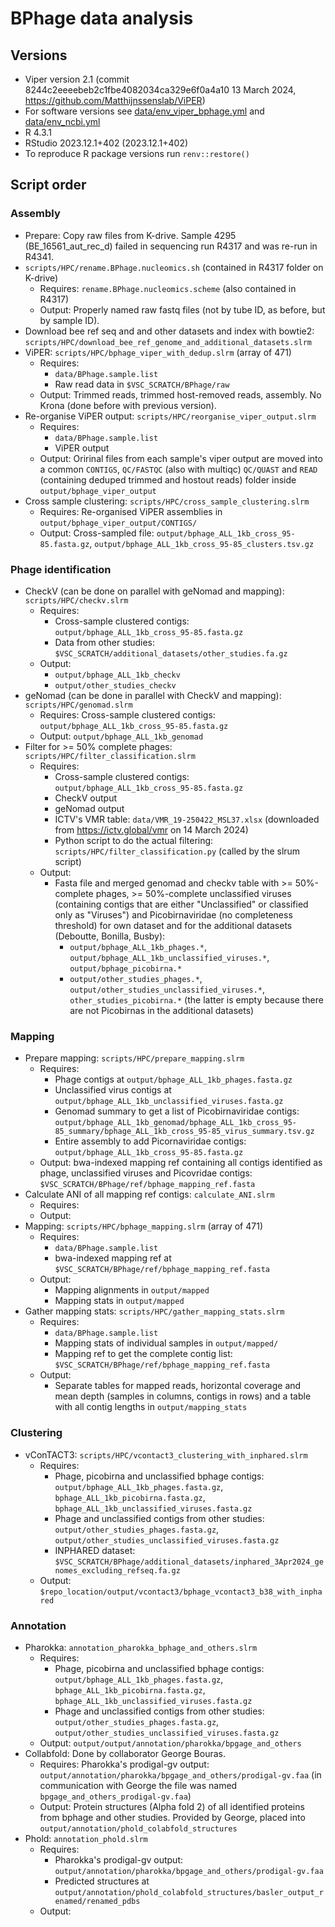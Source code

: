 # BPhage data analysis
## Versions
- Viper version 2.1 (commit 8244c2eeeebeb2c1fbe4082034ca329e6f0a4a10 13 March 2024, https://github.com/Matthijnssenslab/ViPER)
- For software versions see [data/env_viper_bphage.yml](data/env_viper_bphage.yml) and [data/env_ncbi.yml](data/env_ncbi.yml)
- R 4.3.1
- RStudio 2023.12.1+402 (2023.12.1+402)
- To reproduce R package versions run `renv::restore()`

## Script order
### Assembly
- Prepare: Copy raw files from K-drive. Sample 4295 (BE_16561_aut_rec_d) failed in sequencing run R4317 and was re-run in R4341.
- `scripts/HPC/rename.BPhage.nucleomics.sh` (contained in R4317 folder on K-drive)
    - Requires: `rename.BPhage.nucleomics.scheme` (also contained in R4317)
    - Output: Properly named raw fastq files (not by tube ID, as before, but by sample ID).
- Download bee ref seq and and other datasets and index with bowtie2: `scripts/HPC/download_bee_ref_genome_and_additional_datasets.slrm`
- ViPER: `scripts/HPC/bphage_viper_with_dedup.slrm` (array of 471)
    - Requires: 
        - `data/BPhage.sample.list`
        - Raw read data in `$VSC_SCRATCH/BPhage/raw`
    - Output: Trimmed reads, trimmed host-removed reads, assembly. No Krona (done before with previous version).
- Re-organise ViPER output: `scripts/HPC/reorganise_viper_output.slrm`
    - Requires: 
        - `data/BPhage.sample.list`
        - ViPER output
    - Output: Oririnal files from each sample's viper output are moved into a common `CONTIGS`, `QC/FASTQC` (also with multiqc) `QC/QUAST` and `READ` (containing deduped trimmed and hostout reads) folder inside `output/bphage_viper_output`
- Cross sample clustering: `scripts/HPC/cross_sample_clustering.slrm`
    - Requires: Re-organised ViPER assemblies in `output/bphage_viper_output/CONTIGS/`
    - Output: Cross-sampled file: `output/bphage_ALL_1kb_cross_95-85.fasta.gz`, `output/bphage_ALL_1kb_cross_95-85_clusters.tsv.gz`

### Phage identification
- CheckV (can be done on parallel with geNomad and mapping): `scripts/HPC/checkv.slrm`
    - Requires: 
        - Cross-sample clustered contigs: `output/bphage_ALL_1kb_cross_95-85.fasta.gz`
        - Data from other studies: `$VSC_SCRATCH/additional_datasets/other_studies.fa.gz`
    - Output: 
        - `output/bphage_ALL_1kb_checkv`
        - `output/other_studies_checkv`
- geNomad (can be done in parallel with CheckV and mapping): `scripts/HPC/genomad.slrm`
    - Requires: Cross-sample clustered contigs: `output/bphage_ALL_1kb_cross_95-85.fasta.gz`
    - Output: `output/bphage_ALL_1kb_genomad`
- Filter for >= 50% complete phages: `scripts/HPC/filter_classification.slrm`
    - Requires: 
        - Cross-sample clustered contigs: `output/bphage_ALL_1kb_cross_95-85.fasta.gz`
        - CheckV output
        - geNomad output
        - ICTV's VMR table: `data/VMR_19-250422_MSL37.xlsx` (downloaded from https://ictv.global/vmr on 14 March 2024)
        - Python script to do the actual filtering: `scripts/HPC/filter_classification.py` (called by the slrum script)
    - Output: 
        - Fasta file and merged genomad and checkv table with >= 50%-complete phages, >= 50%-complete unclassified viruses (containing contigs that are either "Unclassified" or classified only as "Viruses") and Picobirnaviridae (no completeness threshold) for own dataset and for the additional datasets (Deboutte, Bonilla, Busby):
            - `output/bphage_ALL_1kb_phages.*`, `output/bphage_ALL_1kb_unclassified_viruses.*`, `output/bphage_picobirna.*`
            - `output/other_studies_phages.*`, `output/other_studies_unclassified_viruses.*`, `other_studies_picobirna.*` (the latter is empty because there are not Picobirnas in the additional datasets)

### Mapping
- Prepare mapping: `scripts/HPC/prepare_mapping.slrm`
    - Requires: 
        - Phage contigs at `output/bphage_ALL_1kb_phages.fasta.gz`
        - Unclassified virus contigs at `output/bphage_ALL_1kb_unclassified_viruses.fasta.gz`
        - Genomad summary to get a list of Picobirnaviridae contigs: `output/bphage_ALL_1kb_genomad/bphage_ALL_1kb_cross_95-85_summary/bphage_ALL_1kb_cross_95-85_virus_summary.tsv.gz`
        - Entire assembly to add Picornaviridae contigs: `output/bphage_ALL_1kb_cross_95-85.fasta.gz`
    - Output: bwa-indexed mapping ref containing all contigs identified as phage, unclassified viruses and Picovridae contigs: `$VSC_SCRATCH/BPhage/ref/bphage_mapping_ref.fasta`
- Calculate ANI of all mapping ref contigs: `calculate_ANI.slrm`
    - Requires:
    - Output:
- Mapping: `scripts/HPC/bphage_mapping.slrm` (array of 471)
    - Requires: 
        - `data/BPhage.sample.list`
        - bwa-indexed mapping ref at `$VSC_SCRATCH/BPhage/ref/bphage_mapping_ref.fasta`
    - Output: 
        - Mapping alignments in `output/mapped`
        - Mapping stats in `output/mapped`
- Gather mapping stats: `scripts/HPC/gather_mapping_stats.slrm`
    - Requires:
        - `data/BPhage.sample.list`
        - Mapping stats of individual samples in `output/mapped/`
        - Mapping ref to get the complete contig list: `$VSC_SCRATCH/BPhage/ref/bphage_mapping_ref.fasta`
    - Output:
        - Separate tables for mapped reads, horizontal coverage and mean depth (samples in columns, contigs in rows) and a table with all contig lengths in `output/mapping_stats`

### Clustering
- vConTACT3: `scripts/HPC/vcontact3_clustering_with_inphared.slrm`
    - Requires: 
        - Phage, picobirna and unclassified bphage contigs: `output/bphage_ALL_1kb_phages.fasta.gz`, `bphage_ALL_1kb_picobirna.fasta.gz`, `bphage_ALL_1kb_unclassified_viruses.fasta.gz`
        - Phage and unclassified contigs from other studies: `output/other_studies_phages.fasta.gz`, `output/other_studies_unclassified_viruses.fasta.gz`
        - INPHARED dataset: `$VSC_SCRATCH/BPhage/additional_datasets/inphared_3Apr2024_genomes_excluding_refseq.fa.gz`
    - Output: `$repo_location/output/vcontact3/bphage_vcontact3_b38_with_inphared`

### Annotation
- Pharokka: `annotation_pharokka_bphage_and_others.slrm`
    - Requires:
        - Phage, picobirna and unclassified bphage contigs: `output/bphage_ALL_1kb_phages.fasta.gz`, `bphage_ALL_1kb_picobirna.fasta.gz`, `bphage_ALL_1kb_unclassified_viruses.fasta.gz`
        - Phage and unclassified contigs from other studies: `output/other_studies_phages.fasta.gz`, `output/other_studies_unclassified_viruses.fasta.gz`
    - Output: `output/output/annotation/pharokka/bpgage_and_others`
- Collabfold: Done by collaborator George Bouras.
    - Requires: Pharokka's prodigal-gv output: `output/annotation/pharokka/bpgage_and_others/prodigal-gv.faa` (in communication with George the file was named `bpgage_and_others_prodigal-gv.faa`)
    - Output: Protein structures (Alpha fold 2) of all identified proteins from bphage and other studies. Provided by George, placed into `output/annotation/phold_colabfold_structures`
- Phold: `annotation_phold.slrm`
    - Requires: 
        - Pharokka's prodigal-gv output: `output/annotation/pharokka/bpgage_and_others/prodigal-gv.faa`
        - Predicted structures at `output/annotation/phold_colabfold_structures/basler_output_renamed/renamed_pdbs`
    - Output: 
